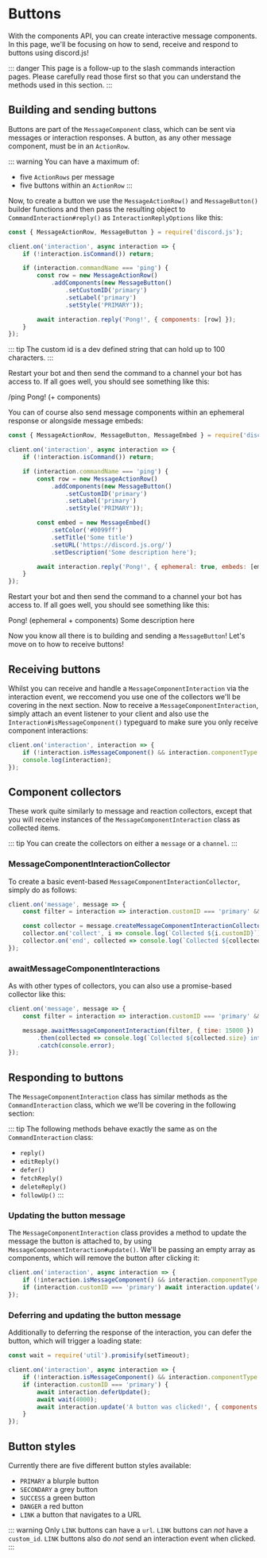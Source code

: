 # Buttons

With the components API, you can create interactive message components. In this page, we'll be focusing on how to send, receive and respond to buttons using discord.js!

::: danger
This page is a follow-up to the slash commands interaction pages. Please carefully read those first so that you can understand the methods used in this section.
:::


## Building and sending buttons

Buttons are part of the `MessageComponent` class, which can be sent via messages or interaction responses. A button, as any other message component, must be in an `ActionRow`.

::: warning
You can have a maximum of:
- five `ActionRows` per message
- five buttons within an `ActionRow`
:::

Now, to create a button we use the `MessageActionRow()` and `MessageButton()` builder functions and then pass the resulting object to `CommandInteraction#reply()` as `InteractionReplyOptions` like this:

```js {1,7-11,13}
const { MessageActionRow, MessageButton } = require('discord.js');

client.on('interaction', async interaction => {
	if (!interaction.isCommand()) return;

	if (interaction.commandName === 'ping') {
		const row = new MessageActionRow()
			.addComponents(new MessageButton()
				.setCustomID('primary')
				.setLabel('primary')
				.setStyle('PRIMARY'));

		await interaction.reply('Pong!', { components: [row] });
	}
});
```

::: tip
The custom id is a dev defined string that can hold up to 100 characters.
:::

Restart your bot and then send the command to a channel your bot has access to. If all goes well, you should see something like this:

<!--- vue-discord-message doesn't yet have support for inline replies/interactions/ephemeral messages/components -->
<div is="discord-messages">
	<discord-message profile="user">
		/ping
	</discord-message>
	<discord-message profile="bot">
		Pong! (+ components)
	</discord-message>
</div>

You can of course also send message components within an ephemeral response or alongside message embeds:

```js {1,13-19}
const { MessageActionRow, MessageButton, MessageEmbed } = require('discord.js');

client.on('interaction', async interaction => {
	if (!interaction.isCommand()) return;

	if (interaction.commandName === 'ping') {
		const row = new MessageActionRow()
			.addComponents(new MessageButton()
				.setCustomID('primary')
				.setLabel('primary')
				.setStyle('PRIMARY'));

		const embed = new MessageEmbed()
			.setColor('#0099ff')
			.setTitle('Some title')
			.setURL('https://discord.js.org/')
			.setDescription('Some description here');

		await interaction.reply('Pong!', { ephemeral: true, embeds: [embed], components: [row] });
	}
});
```

Restart your bot and then send the command to a channel your bot has access to. If all goes well, you should see something like this:

<!--- vue-discord-message doesn't yet have support for inline replies/interactions/ephemeral messages/components -->
<div is="discord-messages">
	<discord-message profile="bot">
		Pong! (ephemeral + components)
		<discord-embed
			slot="embeds"
			color="#0099ff"
			title="Some title"
			url="https://discord.js.org/"
		>
			Some description here
		</discord-embed>
	</discord-message>
</div>

Now you know all there is to building and sending a `MessageButton`! Let's move on to how to receive buttons!


## Receiving buttons

Whilst you can receive and handle a `MessageComponentInteraction` via the interaction event, we reccomend you use one of the collectors we'll be covering in the next section. Now to receive a `MessageComponentInteraction`, simply attach an event listener to your client and also use the `Interaction#isMessageComponent()` typeguard to make sure you only receive component interactions:

```js {2}
client.on('interaction', interaction => {
	if (!interaction.isMessageComponent() && interaction.componentType !== 'BUTTON') return;
	console.log(interaction);
});
```


## Component collectors

These work quite similarly to message and reaction collectors, except that you will receive instances of the `MessageComponentInteraction` class as collected items.

::: tip
You can create the collectors on either a `message` or a `channel`.
:::

### MessageComponentInteractionCollector

To create a basic event-based `MessageComponentInteractionCollector`, simply do as follows:

```js
client.on('message', message => {
	const filter = interaction => interaction.customID === 'primary' && interaction.user.id === '122157285790187530';

	const collector = message.createMessageComponentInteractionCollector(filter, { time: 15000 });
	collector.on('collect', i => console.log(`Collected ${i.customID}`));
	collector.on('end', collected => console.log(`Collected ${collected.size} items`));
});
```

### awaitMessageComponentInteractions

As with other types of collectors, you can also use a promise-based collector like this:

```js {4-6}
client.on('message', message => {
	const filter = interaction => interaction.customID === 'primary' && interaction.user.id === '122157285790187530';

	message.awaitMessageComponentInteraction(filter, { time: 15000 })
		.then(collected => console.log(`Collected ${collected.size} interactions`))
		.catch(console.error);
});
```


## Responding to buttons

The `MessageComponentInteraction` class has similar methods as the `CommandInteraction` class, which we we'll be covering in the following section:

::: tip
The following methods behave exactly the same as on the `CommandInteraction` class:
- `reply()`
- `editReply()`
- `defer()`
- `fetchReply()`
- `deleteReply()`
- `followUp()`
:::

### Updating the button message

The `MessageComponentInteraction` class provides a method to update the message the button is attached to, by using `MessageComponentInteraction#update()`. We'll be passing an empty array as components, which will remove the button after clicking it:

```js {1,3}
client.on('interaction', async interaction => {
	if (!interaction.isMessageComponent() && interaction.componentType !== 'BUTTON') return;
	if (interaction.customID === 'primary') await interaction.update('A button was clicked!', { components: [] });
});
```

### Deferring and updating the button message

Additionally to deferring the response of the interaction, you can defer the button, which will trigger a loading state:

```js {1,5-9}
const wait = require('util').promisify(setTimeout);

client.on('interaction', async interaction => {
	if (!interaction.isMessageComponent() && interaction.componentType !== 'BUTTON') return;
	if (interaction.customID === 'primary') {
		await interaction.deferUpdate();
		await wait(4000);
		await interaction.update('A button was clicked!', { components: [] });
	}
});
```


## Button styles

Currently there are five different button styles available:
<!--- vue-discord-message doesn't yet have support for inline replies/interactions/ephemeral messages/components -->
* `PRIMARY` a blurple button
* `SECONDARY` a grey button
* `SUCCESS` a green button
* `DANGER` a red button
* `LINK` a button that navigates to a URL

::: warning
Only `LINK` buttons can have a `url`. `LINK` buttons can _not_ have a `custom_id`. `LINK` buttons also do _not_ send an interaction event when clicked.
:::
